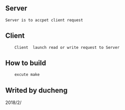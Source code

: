 ## Server
	Server is to accpet client request
## Client
        Client  launch read or write request to Server
## How to build
        excute make 
## Writed by ducheng
   2018/2/

